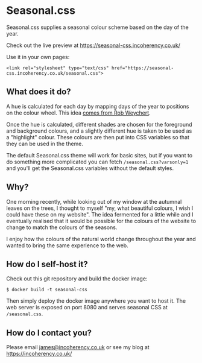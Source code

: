 # Seasonal.css

Seasonal.css supplies a seasonal colour scheme based on the day of the year.

Check out the live preview at https://seasonal-css.incoherency.co.uk/

Use it in your own pages:

    <link rel="stylesheet" type="text/css" href="https://seasonal-css.incoherency.co.uk/seasonal.css"> 

## What does it do?

A hue is calculated for each day by mapping days of the year to positions on the
colour wheel. This idea [comes from Rob Weychert](https://v6.robweychert.com/blog/2019/12/dynamic-color-javascript-hsl/).

Once the hue is calculated, different shades are chosen for the foreground and background colours, and a slightly
different hue is taken to be used as a "highlight" colour. These colours are then put into CSS variables so that
they can be used in the theme.

The default Seasonal.css theme will work for basic sites, but if you want to do something more complicated
you can fetch `/seasonal.css?varsonly=1` and you'll get the Seasonal.css variables without the default styles.

## Why?

One morning recently, while looking out of my window at the autumnal leaves on the trees, I thought to
myself "my, what beautiful colours, I wish I could have these on my website". The idea fermented for a little
while and I eventually realised that it would be possible for the colours of the website to change
to match the colours of the seasons.

I enjoy how the colours of the natural world change throughout the year and wanted to bring the same experience
to the web.

## How do I self-host it?

Check out this git repository and build the docker image:

    $ docker build -t seasonal-css

Then simply deploy the docker image anywhere you want to host it. The web server is exposed
on port 8080 and serves seasonal CSS at `/seasonal.css`.

## How do I contact you?

Please email james@incoherency.co.uk or see my blog at https://incoherency.co.uk/
